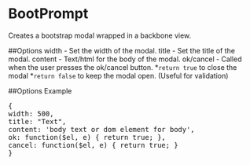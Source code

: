 BootPrompt
==========

Creates a bootstrap modal wrapped in a backbone view.

##Options
width - Set the width of the modal.
title - Set the title of the modal.
content - Text/html for the body of the modal.
ok/cancel - Called when the user presses the ok/cancel button. 
  *`return true` to close the modal
  *`return false` to keep the modal open. (Useful for validation)


##Options Example
<pre>
{
width: 500,
title: "Text",
content: 'body text or dom element for body',
ok: function($el, e) { return true; },
cancel: function($el, e) { return true; }
}
</pre>
